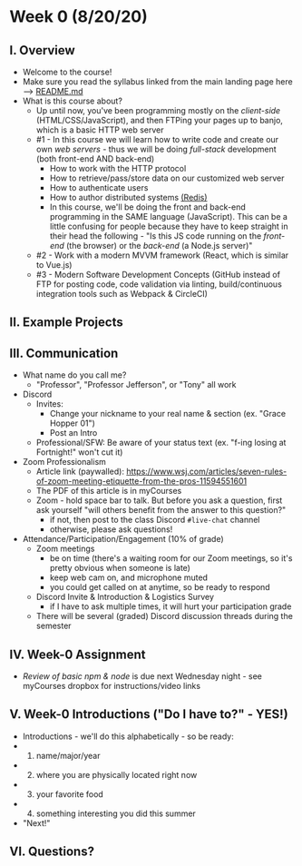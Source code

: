 # Week 0 (8/20/20)

## I. Overview
- Welcome to the course!
- Make sure you read the syllabus linked from the main landing page here --> [README.md](../README.md) 
- What is this course about?
  - Up until now, you've been programming mostly on the *client-side* (HTML/CSS/JavaScript), and then FTPing your pages up to banjo, which is a basic HTTP web server
  - #1 - In this course we will learn how to write code and create our own *web servers* - thus we will be doing *full-stack* development (both front-end AND back-end)
    - How to work with the HTTP protocol
    - How to retrieve/pass/store data on our customized web server
    - How to authenticate users
    - How to author distributed systems [(Redis)](https://redis.io/)
    - In this course, we'll be doing the front and back-end programming in the SAME language (JavaScript). This can be a little confusing for people because they have to keep straight in their head the following - "Is this JS code running on the *front-end* (the browser) or the *back-end* (a Node.js server)"
  - #2 - Work with a modern MVVM framework (React, which is similar to Vue.js)
  - #3 - Modern Software Development Concepts (GitHub instead of FTP for posting code, code validation via linting, build/continuous integration tools such as Webpack & CircleCI)

## II. Example Projects

## III. Communication

- What name do you call me?
  - "Professor", "Professor Jefferson", or "Tony" all work
- Discord
  - Invites:
    - Change your nickname to your real name & section (ex. "Grace Hopper 01")
    - Post an Intro
  - Professional/SFW: Be aware of your status text (ex. "f-ing losing at Fortnight!" won't cut it)
- Zoom Professionalism
    - Article link (paywalled): https://www.wsj.com/articles/seven-rules-of-zoom-meeting-etiquette-from-the-pros-11594551601
    - The PDF of this article is in myCourses
    - Zoom - hold space bar to talk. But before you ask a question, first ask yourself "will others benefit from the answer to this question?"
      - if not, then post to the class Discord `#live-chat` channel
      - otherwise, please ask questions! 
 - Attendance/Participation/Engagement (10% of grade)
   - Zoom meetings
     - be on time (there's a waiting room for our Zoom meetings, so it's pretty obvious when someone is late)
     - keep web cam on, and microphone muted
     - you could get called on at anytime, so be ready to respond 
   - Discord Invite & Introduction & Logistics Survey
     - if I have to ask multiple times, it will hurt your participation grade
   - There will be several (graded) Discord discussion threads during the semester
   
## IV. Week-0 Assignment

- *Review of basic npm & node* is due next Wednesday night - see myCourses dropbox for instructions/video links

## V. Week-0 Introductions ("Do I have to?" - YES!)
- Introductions - we'll do this alphabetically - so be ready:
 - 1) name/major/year
 - 2) where you are physically located right now
 - 3) your favorite food
 - 4) something interesting you did this summer
 - "Next!"
 
 ## VI. Questions?
